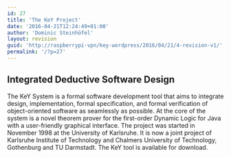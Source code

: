 ```yaml
---
id: 27
title: 'The KeY Project'
date: '2016-04-21T12:24:49+01:00'
author: 'Dominic Steinhöfel'
layout: revision
guid: 'http://raspberrypi-vpn/key-wordpress/2016/04/21/4-revision-v1/'
permalink: '/?p=27'
---
```


## Integrated Deductive Software Design

 The KeY System is a formal software development tool that aims to integrate design, implementation, formal specification, and formal verification of object-oriented software as seamlessly as possible. At the core of the system is a novel theorem prover for the first-order Dynamic Logic for Java with a user-friendly graphical interface. The project was started in November 1998 at the University of Karlsruhe. It is now a joint project of Karlsruhe Institute of Technology and Chalmers University of Technology, Gothenburg and TU Darmstadt. The KeY tool is available for download.